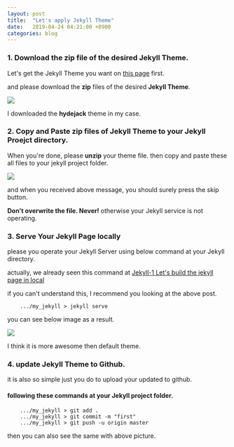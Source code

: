 ```yaml
---
layout: post
title:  "Let's apply Jekyll Theme"
date:   2019-04-24 04:21:00 +0900
categories: blog
---
```


### 1. Download the zip file of the desired __Jekyll Theme__.

Let's get the Jekyll Theme you want on [this page](http://jekyllthemes.org/) first.

and please download the __zip__ files of the desired __Jekyll Theme__.

![](/res/2019-04-24-apply-jekyll-theme/1.png)

I downloaded the __hydejack__ theme in my case.

### 2. Copy and Paste zip files of Jekyll Theme to your Jekyll Proejct directory.

When you're done, please __unzip__ your theme file. then copy and paste these all files to your jekyll project folder.

![](/res/2019-04-24-apply-jekyll-theme/2.png)

and when you received above message, you should surely press the skip button.

__Don't overwrite the file. Never!__ otherwise your Jekyll service is not operating.

### 3. Serve Your Jekyll Page locally 

please you operate your Jekyll Server using below command at your Jekyll directory.

actually, we already seen this command at  [Jekyll-1 Let's build the jekyll page in local](/workspace/devlog/jekyll/build_local_jekyll/2019/04/19/build-jekyll-page-locally.html)

if you can't understand this, I recommend you looking at the above post.

```
    .../my_jekyll > jekyll serve
```

you can see below image as a result.

![](/res/2019-04-24-apply-jekyll-theme/3.png)

I think it is more awesome then default theme.

### 4. update Jekyll Theme to Github.

it is also so simple just you do to upload your updated to github.

#### following these commands at your Jekyll project folder.

```
    .../my_jekyll > git add .
    .../my_jekyll > git commit -m "first"
    .../my_jekyll > git push -u origin master 
```

then you can also see the same with above picture.